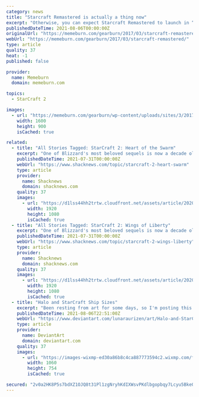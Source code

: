 ```yaml
---
category: news
title: "Starcraft Remastered is actually a thing now"
excerpt: "Otherwise, you can expect Starcraft Remastered to launch in “summer” (our winter, then). Check out the trailer below. On paper, the HP Omen 15 presents a compact comprehensive gaming package ..."
publishedDateTime: 2021-08-06T00:00:00Z
originalUrl: "https://memeburn.com/gearburn/2017/03/starcraft-remastered/"
webUrl: "https://memeburn.com/gearburn/2017/03/starcraft-remastered/"
type: article
quality: 37
heat: -1
published: false

provider:
  name: Memeburn
  domain: memeburn.com

topics:
  - StarCraft 2

images:
  - url: "https://memeburn.com/gearburn/wp-content/uploads/sites/3/2017/03/starcraft-remastered.jpg"
    width: 1600
    height: 900
    isCached: true

related:
  - title: "All Stories Tagged: StarCraft 2: Heart of the Swarm"
    excerpt: "One of Blizzard's most beloved sequels is now a decade old and so there's a big anniversary sale across the StarCraft franchise. Was Blizzard's apology at BlizzCon 2019 enough, or will/are you ..."
    publishedDateTime: 2021-07-31T00:00:00Z
    webUrl: "https://www.shacknews.com/topic/starcraft-2-heart-swarm"
    type: article
    provider:
      name: Shacknews
      domain: shacknews.com
    quality: 37
    images:
      - url: "https://d1lss44hh2trtw.cloudfront.net/assets/article/2020/07/31/sc2-pc-deals_feature.jpg"
        width: 1920
        height: 1080
        isCached: true
  - title: "All Stories Tagged: StarCraft 2: Wings of Liberty"
    excerpt: "One of Blizzard's most beloved sequels is now a decade old and so there's a big anniversary sale across the StarCraft franchise. Was Blizzard's apology at BlizzCon 2019 enough, or will/are you ..."
    publishedDateTime: 2021-07-31T00:00:00Z
    webUrl: "https://www.shacknews.com/topic/starcraft-2-wings-liberty"
    type: article
    provider:
      name: Shacknews
      domain: shacknews.com
    quality: 37
    images:
      - url: "https://d1lss44hh2trtw.cloudfront.net/assets/article/2020/07/31/sc2-pc-deals_feature.jpg"
        width: 1920
        height: 1080
        isCached: true
  - title: "Halo and StarCraft Ship Sizes"
    excerpt: "Been resting from art for some days, so I'm posting this silly edit I did for a Discord Server. The page is from the very interesting StarCraft Book: StarCraft Field Manual. I had to compress the image using the 1km line (which was actually really helpful ..."
    publishedDateTime: 2021-08-06T22:51:00Z
    webUrl: "https://www.deviantart.com/lunaraurizen/art/Halo-and-StarCraft-Ship-Sizes-888026949"
    type: article
    provider:
      name: DeviantArt
      domain: deviantart.com
    quality: 37
    images:
      - url: "https://images-wixmp-ed30a86b8c4ca887773594c2.wixmp.com/f/8c5c7157-7459-4fa8-8259-96accb8ac16c/deophz9-3fd21901-94b4-4bb4-824a-3bc2c11282b3.png/v1/fill/w_1060,h_754,q_70,strp/halo_and_starcraft_ship_sizes_by_lunaraurizen_deophz9-pre.jpg?token=eyJ0eXAiOiJKV1QiLCJhbGciOiJIUzI1NiJ9.eyJzdWIiOiJ1cm46YXBwOjdlMGQxODg5ODIyNjQzNzNhNWYwZDQxNWVhMGQyNmUwIiwiaXNzIjoidXJuOmFwcDo3ZTBkMTg4OTgyMjY0MzczYTVmMGQ0MTVlYTBkMjZlMCIsIm9iaiI6W1t7ImhlaWdodCI6Ijw9MTI4NCIsInBhdGgiOiJcL2ZcLzhjNWM3MTU3LTc0NTktNGZhOC04MjU5LTk2YWNjYjhhYzE2Y1wvZGVvcGh6OS0zZmQyMTkwMS05NGI0LTRiYjQtODI0YS0zYmMyYzExMjgyYjMucG5nIiwid2lkdGgiOiI8PTE4MDUifV1dLCJhdWQiOlsidXJuOnNlcnZpY2U6aW1hZ2Uub3BlcmF0aW9ucyJdfQ.INL3L-t8JPqpniIDtB8bsfNuhPSI3VXzzh8q_9SMpkg"
        width: 1060
        height: 754
        isCached: true

secured: "2v0a2HK8P5s7bdXZ1OJQ8t31Pl1zgNryhKdIXWsvPKdlbgopbqy7Lcyu5BkeQMliekhGX7B5fa0V4REdQeDIrEyKeKtz/XbIyKS318vd04vQ/R9Ua0emsH09ShZXSZoU/G0JBld71DlgDy7SMRLzJhIVaOZdq2NA2n/LapDHi4161yLLsGaYiH7ZE4DosfpeSV47ff5HAZ/QF/pghGTEGknfGONafCtEAEJSzX922ecwWfHcgKmsR0Bl99hyQK4mVqbSFakV+hHaXyWCTBtrTGzmrAvoEegibWgkOx9BIcWvDAuu2OS4pCw8AAWrezflqrtxvmOVP0HyqfC+zL3/k1ypT902AJTkx0bd6zzCDNA=;t8PwhYBqFt8VOkETl7eGxA=="
---
```


